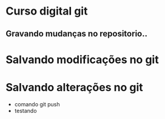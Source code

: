 # Curso digital git

## Gravando mudanças no repositorio..
# Salvando modificações no git

# Salvando alterações no git
* comando git push
* testando